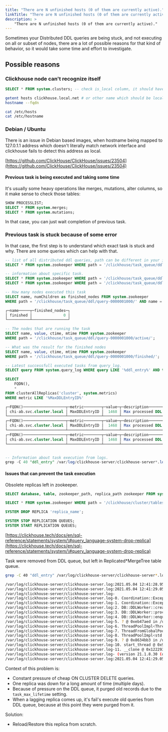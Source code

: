 ```yaml
---
title: "There are N unfinished hosts (0 of them are currently active)."
linkTitle: "There are N unfinished hosts (0 of them are currently active)."
description: >
    "There are N unfinished hosts (0 of them are currently active)."
---
```

Sometimes your Distributed DDL queries are being stuck, and not executing on all or subset of nodes, there are a lot of possible reasons for that kind of behavior, so it would take some time and effort to investigate.

## Possible reasons

### Clickhouse node can't recognize itself

```sql
SELECT * FROM system.clusters; -- check is_local column, it should have 1 for itself
```

```bash
getent hosts clickhouse.local.net # or other name which should be local
hostname --fqdn

cat /etc/hosts
cat /etc/hostname
```

### Debian / Ubuntu

There is an issue in Debian based images, when hostname being mapped to 127.0.1.1 address which doesn't literally match network interface and clickhouse fails to detect this address as local.

[https://github.com/ClickHouse/ClickHouse/issues/23504](https://github.com/ClickHouse/ClickHouse/issues/23504)

#### Previous task is being executed and taking some time

It's usually some heavy operations like merges, mutations, alter columns, so it make sense to check those tables:

```sql
SHOW PROCESSLIST;
SELECT * FROM system.merges;
SELECT * FROM system.mutations;
```

In that case, you can just wait completion of previous task.

### Previous task is stuck because of some error

In that case, the first step is to understand which exact task is stuck and why. There are some queries which can help with that.

```sql
-- list of all distributed ddl queries, path can be different in your installation
SELECT * FROM system.zookeeper WHERE path = '/clickhouse/task_queue/ddl/';

-- information about specific task.
SELECT * FROM system.zookeeper WHERE path = '/clickhouse/task_queue/ddl/query-0000001000/';
SELECT * FROM system.zookeeper WHERE path = '/clickhouse/task_queue/ddl/' AND name = 'query-0000001000';

-- How many nodes executed this task
SELECT name, numChildren as finished_nodes FROM system.zookeeper
WHERE path = '/clickhouse/task_queue/ddl/query-0000001000/' AND name = 'finished';

┌─name─────┬─finished_nodes─┐
│ finished │              0 │
└──────────┴────────────────┘

-- The nodes that are running the task
SELECT name, value, ctime, mtime FROM system.zookeeper 
WHERE path = '/clickhouse/task_queue/ddl/query-0000001000/active/';

-- What was the result for the finished nodes 
SELECT name, value, ctime, mtime FROM system.zookeeper 
WHERE path = '/clickhouse/task_queue/ddl/query-0000001000/finished/';

-- Latest successfull executed tasks from query_log.
SELECT query FROM system.query_log WHERE query LIKE '%ddl_entry%' AND type = 2 ORDER BY event_time DESC LIMIT 5;

SELECT
    FQDN(),
    *
FROM clusterAllReplicas('cluster', system.metrics)
WHERE metric LIKE '%MaxDDLEntryID%'

┌─FQDN()───────────────────┬─metric────────┬─value─┬─description───────────────────────────┐
│ chi-ab.svc.cluster.local │ MaxDDLEntryID │  1468 │ Max processed DDL entry of DDLWorker. │
└──────────────────────────┴───────────────┴───────┴───────────────────────────────────────┘
┌─FQDN()───────────────────┬─metric────────┬─value─┬─description───────────────────────────┐
│ chi-ab.svc.cluster.local │ MaxDDLEntryID │  1468 │ Max processed DDL entry of DDLWorker. │
└──────────────────────────┴───────────────┴───────┴───────────────────────────────────────┘
┌─FQDN()───────────────────┬─metric────────┬─value─┬─description───────────────────────────┐
│ chi-ab.svc.cluster.local │ MaxDDLEntryID │  1468 │ Max processed DDL entry of DDLWorker. │
└──────────────────────────┴───────────────┴───────┴───────────────────────────────────────┘


-- Information about task execution from logs.
grep -C 40 "ddl_entry" /var/log/clickhouse-server/clickhouse-server*.log
```

#### Issues that can prevent the task execution

Obsolete replicas left in zookeeper.

```sql
SELECT database, table, zookeeper_path, replica_path zookeeper FROM system.replicas WHERE total_replicas != active_replicas;

SELECT * FROM system.zookeeper WHERE path = '/clickhouse/cluster/tables/01/database/table/replicas';

SYSTEM DROP REPLICA 'replica_name';

SYSTEM STOP REPLICATION QUEUES;
SYSTEM START REPLICATION QUEUES;
```

[https://clickhouse.tech/docs/en/sql-reference/statements/system/\#query_language-system-drop-replica](https://clickhouse.tech/docs/en/sql-reference/statements/system/\#query_language-system-drop-replica)

Task were removed from DDL queue, but left in Replicated\*MergeTree table queue.

```bash
grep -C 40 "ddl_entry" /var/log/clickhouse-server/clickhouse-server*.log

/var/log/clickhouse-server/clickhouse-server.log:2021.05.04 12:41:28.956888 [ 599 ] {} <Debug> DDLWorker: Processing task query-0000211211 (ALTER TABLE db.table_local ON CLUSTER `all-replicated` DELETE WHERE id = 1)
/var/log/clickhouse-server/clickhouse-server.log:2021.05.04 12:41:29.053555 [ 599 ] {} <Error> DDLWorker: ZooKeeper error: Code: 999, e.displayText() = Coordination::Exception: No node, Stack trace (when copying this message, always include the lines below):
/var/log/clickhouse-server/clickhouse-server.log-
/var/log/clickhouse-server/clickhouse-server.log-0. Coordination::Exception::Exception(std::__1::basic_string<char, std::__1::char_traits<char>, std::__1::allocator<char> > const&, Coordination::Error, int) @ 0xfb2f6b3 in /usr/bin/clickhouse
/var/log/clickhouse-server/clickhouse-server.log-1. Coordination::Exception::Exception(Coordination::Error) @ 0xfb2fb56 in /usr/bin/clickhouse
/var/log/clickhouse-server/clickhouse-server.log:2. DB::DDLWorker::createStatusDirs(std::__1::basic_string<char, std::__1::char_traits<char>, std::__1::allocator<char> > const&, std::__1::shared_ptr<zkutil::ZooKeeper> const&) @ 0xeb3127a in /usr/bin/clickhouse
/var/log/clickhouse-server/clickhouse-server.log:3. DB::DDLWorker::processTask(DB::DDLTask&) @ 0xeb36c96 in /usr/bin/clickhouse
/var/log/clickhouse-server/clickhouse-server.log:4. DB::DDLWorker::enqueueTask(std::__1::unique_ptr<DB::DDLTask, std::__1::default_delete<DB::DDLTask> >) @ 0xeb35f22 in /usr/bin/clickhouse
/var/log/clickhouse-server/clickhouse-server.log-5. ? @ 0xeb47aed in /usr/bin/clickhouse
/var/log/clickhouse-server/clickhouse-server.log-6. ThreadPoolImpl<ThreadFromGlobalPool>::worker(std::__1::__list_iterator<ThreadFromGlobalPool, void*>) @ 0x8633bcd in /usr/bin/clickhouse
/var/log/clickhouse-server/clickhouse-server.log-7. ThreadFromGlobalPool::ThreadFromGlobalPool<void ThreadPoolImpl<ThreadFromGlobalPool>::scheduleImpl<void>(std::__1::function<void ()>, int, std::__1::optional<unsigned long>)::'lambda1'()>(void&&, void ThreadPoolImpl<ThreadFromGlobalPool>::scheduleImpl<void>(std::__1::function<void ()>, int, std::__1::optional<unsigned long>)::'lambda1'()&&...)::'lambda'()::operator()() @ 0x863612f in /usr/bin/clickhouse
/var/log/clickhouse-server/clickhouse-server.log-8. ThreadPoolImpl<std::__1::thread>::worker(std::__1::__list_iterator<std::__1::thread, void*>) @ 0x8630ffd in /usr/bin/clickhouse
/var/log/clickhouse-server/clickhouse-server.log-9. ? @ 0x8634bb3 in /usr/bin/clickhouse
/var/log/clickhouse-server/clickhouse-server.log-10. start_thread @ 0x9609 in /usr/lib/x86_64-linux-gnu/libpthread-2.31.so
/var/log/clickhouse-server/clickhouse-server.log-11. __clone @ 0x122293 in /usr/lib/x86_64-linux-gnu/libc-2.31.so
/var/log/clickhouse-server/clickhouse-server.log- (version 21.1.8.30 (official build))
/var/log/clickhouse-server/clickhouse-server.log:2021.05.04 12:41:29.053951 [ 599 ] {} <Debug> DDLWorker: Processing task query-0000211211 (ALTER TABLE db.table_local ON CLUSTER `all-replicated` DELETE WHERE id = 1)
```

Context of this problem is:
* Constant pressure of cheap ON CLUSTER DELETE queries.
* One replica was down for a long amount of time (multiple days).
* Because of pressure on the DDL queue, it purged old records due to the `task_max_lifetime` setting.
* When a lagging replica comes up, it's fail's execute old queries from DDL queue, because at this point they were purged from it.

Solution:
* Reload/Restore this replica from scratch.

